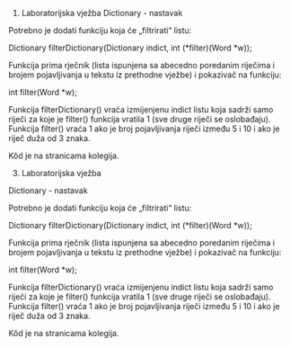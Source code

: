 1. Laboratorijska vježba
Dictionary - nastavak

Potrebno je dodati funkciju koja će „filtrirati“ listu:

Dictionary filterDictionary(Dictionary indict, int (*filter)(Word *w));

Funkcija prima rječnik (lista ispunjena sa abecedno poredanim riječima i brojem pojavljivanja u tekstu iz prethodne vježbe) i pokazivač na funkciju:

int filter(Word *w);

Funkcija filterDictionary() vraća izmijenjenu indict listu koja sadrži samo riječi za koje je filter() funkcija vratila 1 (sve druge riječi se oslobađaju). Funkcija filter() vraća 1 ako je broj pojavljivanja riječi između 5 i 10 i ako je riječ duža od 3 znaka.

Kôd je na stranicama kolegija.

3. Laboratorijska vježba

Dictionary - nastavak


Potrebno je dodati funkciju koja će „filtrirati“ listu:

Dictionary filterDictionary(Dictionary indict, int (*filter)(Word *w));

Funkcija prima rječnik (lista ispunjena sa abecedno poredanim riječima
i brojem pojavljivanja u tekstu iz prethodne vježbe) i pokazivač na
funkciju:

int filter(Word *w);

Funkcija filterDictionary() vraća izmijenjenu indict listu koja sadrži
samo riječi za koje je filter() funkcija vratila 1 (sve druge riječi
se oslobađaju). Funkcija filter() vraća 1 ako je broj pojavljivanja
riječi između 5 i 10 i ako je riječ duža od 3 znaka.

Kôd je na stranicama kolegija.
